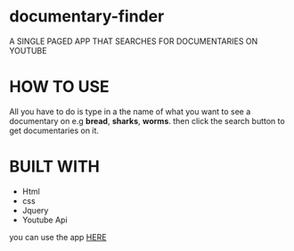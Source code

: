 # documentary-finder
A SINGLE PAGED APP THAT SEARCHES FOR DOCUMENTARIES ON YOUTUBE



# HOW TO USE

All you have to do is type in a the name of what you want to see a documentary on e.g **bread**, **sharks**, **worms**. then click the search button to get documentaries on it.


# BUILT WITH
 
* Html
* css
* Jquery
* Youtube Api


you can use the app [HERE](https://m13ha.github.io/documentary-finder/)
